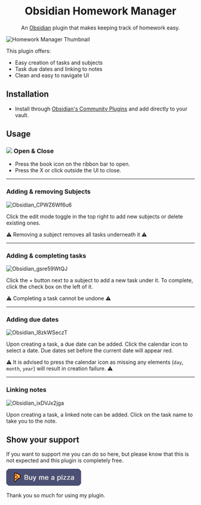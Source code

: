 <h1 align="center"> Obsidian Homework Manager </h1>
<p align="center"> An <a href="https://obsidian.md/">Obsidian</a> plugin that makes keeping track of homework easy.</p>

![Homework Manager Thumbnail](https://github.com/kadisonm/obsidian-homework-plugin/assets/134670047/e45a888f-8f11-4358-9a81-16c28572f3ca)

This plugin offers:
- Easy creation of tasks and subjects
- Task due dates and linking to notes
- Clean and easy to navigate UI

## Installation
- Install through [Obsidian's Community Plugins](https://obsidian.md/plugins) and add directly to your vault.

## Usage
<h3><img src="https://github.com/kadisonm/obsidian-homework-plugin/assets/134670047/e648f705-b3d0-4da3-a9e9-835e2707ac57" width="15"/> Open & Close</h3>

- Press the book icon on the ribbon bar to open.
- Press the X or click outside the UI to close.

---

### Adding & removing Subjects
![Obsidian_CPWZ6Wf6u6](https://github.com/kadisonm/obsidian-homework-plugin/assets/134670047/cce6918e-7aa1-490c-af36-6a3656b5f845)

Click the edit mode toggle in the top right to add new subjects or delete existing ones.

⚠ Removing a subject removes all tasks underneath it ⚠

---

### Adding & completing tasks
![Obsidian_gsre59WtQJ](https://github.com/kadisonm/obsidian-homework-plugin/assets/134670047/e15db3f6-fbb6-49c9-807a-d2d652eb8c52)

Click the + button next to a subject to add a new task under it. To complete, click the check box on the left of it.

⚠ Completing a task cannot be undone ⚠

---

### Adding due dates
![Obsidian_l8zkWSeczT](https://github.com/kadisonm/obsidian-homework-plugin/assets/134670047/3410485a-a21b-4f2c-b1fd-3c52aec79774)

Upon creating a task, a due date can be added. Click the calendar icon to select a date. Due dates set before the current date will appear red.
  
⚠ It is advised to press the calendar icon as missing any elements (`day`, `month`, `year`) will result in creation failure. ⚠

---

### Linking notes
![Obsidian_ixDVJx2jga](https://github.com/kadisonm/obsidian-homework-plugin/assets/134670047/2ed7e89f-0b7f-4c41-b03f-1a99f7661aec)

Upon creating a task, a linked note can be added. Click on the task name to take you to the note.

## Show your support

If you want to support me you can do so here, but please know that this is not expected and this plugin is completely free.

[<img src="img/pizza.png" width="200">](https://www.buymeacoffee.com/kadisonm)

Thank you so much for using my plugin.
